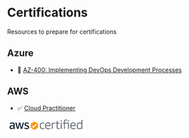 # Certifications
Resources to prepare for certifications

## Azure
* :black_square_button: [AZ-400: Implementing DevOps Development Processes](/Azure/AZ400.md)



## AWS
* :white_check_mark: [Cloud Practitioner](/AWS/CloudPractitioner.md) 


![alt text](https://github.com/mariotristan/Certifications/blob/master/AWS/awscertfied.png?raw=true)

